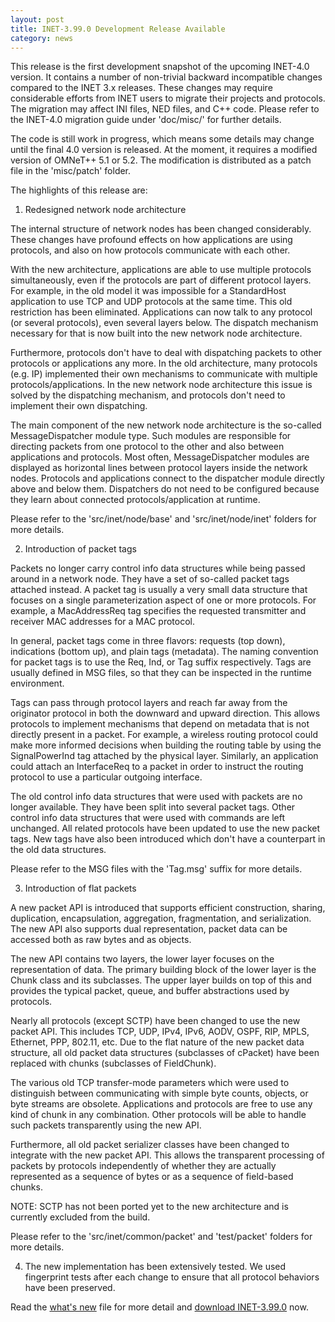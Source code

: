 ```yaml
---
layout: post
title: INET-3.99.0 Development Release Available
category: news
---
```


This release is the first development snapshot of the upcoming INET-4.0 version.
It contains a number of non-trivial backward incompatible changes compared to the
INET 3.x releases. These changes may require considerable efforts from INET users
to migrate their projects and protocols. The migration may affect INI files, NED
files, and C++ code. Please refer to the INET-4.0 migration guide under 'doc/misc/'
for further details.

The code is still work in progress, which means some details may change until the
final 4.0 version is released. At the moment, it requires a modified version of
OMNeT++ 5.1 or 5.2. The modification is distributed as a patch file in the
'misc/patch' folder.

The highlights of this release are:

1. Redesigned network node architecture

The internal structure of network nodes has been changed considerably. These
changes have profound effects on how applications are using protocols, and
also on how protocols communicate with each other.

With the new architecture, applications are able to use multiple protocols
simultaneously, even if the protocols are part of different protocol layers.
For example, in the old model it was impossible for a StandardHost application
to use TCP and UDP protocols at the same time. This old restriction has been
eliminated. Applications can now talk to any protocol (or several protocols),
even several layers below. The dispatch mechanism necessary for that is now
built into the new network node architecture.

Furthermore, protocols don't have to deal with dispatching packets to other
protocols or applications any more. In the old architecture, many protocols
(e.g. IP) implemented their own mechanisms to communicate with multiple
protocols/applications. In the new network node architecture this issue is
solved by the dispatching mechanism, and protocols don't need to implement
their own dispatching.

The main component of the new network node architecture is the so-called
MessageDispatcher module type. Such modules are responsible for directing
packets from one protocol to the other and also between applications and
protocols. Most often, MessageDispatcher modules are displayed as horizontal
lines between protocol layers inside the network nodes. Protocols and
applications connect to the dispatcher module directly above and below them.
Dispatchers do not need to be configured because they learn about connected
protocols/application at runtime.

Please refer to the 'src/inet/node/base' and 'src/inet/node/inet' folders for
more details.

2. Introduction of packet tags

Packets no longer carry control info data structures while being passed around
in a network node. They have a set of so-called packet tags attached instead.
A packet tag is usually a very small data structure that focuses on a single
parameterization aspect of one or more protocols. For example, a MacAddressReq
tag specifies the requested transmitter and receiver MAC addresses for a MAC
protocol.

In general, packet tags come in three flavors: requests (top down), indications
(bottom up), and plain tags (metadata). The naming convention for packet tags
is to use the Req, Ind, or Tag suffix respectively. Tags are usually defined
in MSG files, so that they can be inspected in the runtime environment.

Tags can pass through protocol layers and reach far away from the originator
protocol in both the downward and upward direction. This allows protocols to
implement mechanisms that depend on metadata that is not directly present in
a packet. For example, a wireless routing protocol could make more informed
decisions when building the routing table by using the SignalPowerInd tag
attached by the physical layer. Similarly, an application could attach an
InterfaceReq to a packet in order to instruct the routing protocol to use a
particular outgoing interface.

The old control info data structures that were used with packets are no longer
available. They have been split into several packet tags. Other control info
data structures that were used with commands are left unchanged. All related
protocols have been updated to use the new packet tags. New tags have also
been introduced which don't have a counterpart in the old data structures.

Please refer to the MSG files with the 'Tag.msg' suffix for more details.

3. Introduction of flat packets

A new packet API is introduced that supports efficient construction, sharing,
duplication, encapsulation, aggregation, fragmentation, and serialization. The
new API also supports dual representation, packet data can be accessed both as
raw bytes and as objects.

The new API contains two layers, the lower layer focuses on the representation
of data. The primary building block of the lower layer is the Chunk class and
its subclasses. The upper layer builds on top of this and provides the typical
packet, queue, and buffer abstractions used by protocols.

Nearly all protocols (except SCTP) have been changed to use the new packet API.
This includes TCP, UDP, IPv4, IPv6, AODV, OSPF, RIP, MPLS, Ethernet, PPP,
802.11, etc. Due to the flat nature of the new packet data structure, all old
packet data structures (subclasses of cPacket) have been replaced with chunks
(subclasses of FieldChunk).

The various old TCP transfer-mode parameters which were used to distinguish
between communicating with simple byte counts, objects, or byte streams are
obsolete. Applications and protocols are free to use any kind of chunk in any
combination. Other protocols will be able to handle such packets transparently
using the new API.

Furthermore, all old packet serializer classes have been changed to integrate
with the new packet API. This allows the transparent processing of packets
by protocols independently of whether they are actually represented as a sequence
of bytes or as a sequence of field-based chunks.

NOTE: SCTP has not been ported yet to the new architecture and is currently
excluded from the build.

Please refer to the 'src/inet/common/packet' and 'test/packet' folders for
more details.

4. The new implementation has been extensively tested. We used fingerprint tests
after each change to ensure that all protocol behaviors have been preserved.

Read the
[what's new](https://github.com/inet-framework/inet/blob/v3.99.0/WHATSNEW) file for more detail and
[download INET-3.99.0](https://github.com/inet-framework/inet/releases/download/v3.99.0/inet-3.99.0-src.tgz)
now.